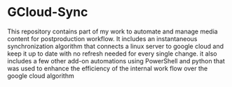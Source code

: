 # GCloud-Sync
This repository contains part of my work to automate and manage media content for postproduction workflow. It includes an instantaneous synchronization algorithm that connects a linux server to google cloud and keep it up to date with no refresh needed for every single change. it also includes a few other add-on automations using PowerShell and python that was used to enhance the efficiency of the internal work flow over the google cloud algorithm
